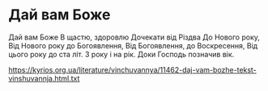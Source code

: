 Дай вам Боже
================================================================

Дай вам Боже
В щастю, здоровлю
Дочекати від Різдва
До Нового року,
Від Нового року до Богоявлення,
Від Богоявлення, до Воскресення,
Від цього року до ста літ.
З року і на рік.
Доки Господь позначив вік.


https://kyrios.org.ua/literature/vinchuvannya/11462-daj-vam-bozhe-tekst-vinshuvannja.html.txt
